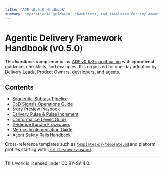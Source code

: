 ```yaml
---
title: "ADF v0.5.0 Handbook"
summary: "Operational guidance, checklists, and templates for implementing the Agentic Delivery Framework v0.5.0."
---
```


# Agentic Delivery Framework Handbook (v0.5.0)

This handbook complements the [ADF v0.5.0 specification](../specs/adf-spec-v0.5.0.md) with operational guidance, checklists, and examples. It is organized for one-day adoption by Delivery Leads, Product Owners, developers, and agents.

## Contents

- [Sequential Subtask Pipeline](ssp.md)
- [DoD Signals Operations Guide](cr-gates.md)
- [Story Preview Playbook](story-preview.md)
- [Delivery Pulse & Pulse Increment](pulse-increment.md)
- [Conformance Levels Guide](conformance.md)
- [Evidence Bundle Procedures](evidence-bundle.md)
- [Metrics Implementation Guide](metrics.md)
- [Agent Safety Rails Handbook](safety-rails.md)

Cross-reference templates such as [`templates/pr-template.md`](../templates/pr-template.md) and platform profiles starting with [`profiles/overview.md`](../profiles/overview.md).

---

This work is licensed under CC BY-SA 4.0.
